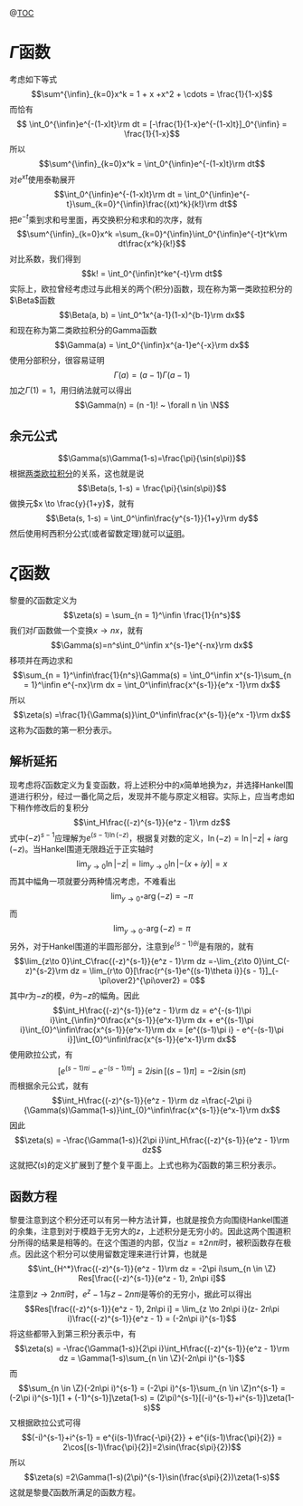 @[TOC](黎曼的zeta函数)
# $\Gamma$函数
考虑如下等式
$$\sum^{\infin}_{k=0}x^k = 1 + x +x^2 + \cdots = \frac{1}{1-x}$$
而恰有
$$ \int_0^{\infin}e^{-(1-x)t}\rm dt = [-\frac{1}{1-x}e^{-(1-x)t}]_0^{\infin} = \frac{1}{1-x}$$
所以
$$\sum^{\infin}_{k=0}x^k = \int_0^{\infin}e^{-(1-x)t}\rm dt$$
对$e^{xt}$使用泰勒展开
$$\int_0^{\infin}e^{-(1-x)t}\rm dt = \int_0^{\infin}e^{-t}\sum_{k=0}^{\infin}\frac{(xt)^k}{k!}\rm dt$$
把$e^{-t}$乘到求和号里面，再交换积分和求和的次序，就有
$$\sum^{\infin}_{k=0}x^k =\sum_{k=0}^{\infin}\int_0^{\infin}e^{-t}t^k\rm dt\frac{x^k}{k!}$$
对比系数，我们得到
$$k! = \int_0^{\infin}t^ke^{-t}\rm dt$$
实际上，欧拉曾经考虑过与此相关的两个(积分)函数，现在称为第一类欧拉积分的$\Beta$函数
$$\Beta(a, b) = \int_0^1x^{a-1}(1-x)^{b-1}\rm dx$$
和现在称为第二类欧拉积分的Gamma函数
$$\Gamma(a) = \int_0^{\infin}x^{a-1}e^{-x}\rm dx$$
使用分部积分，很容易证明
$$\Gamma(a) = (a-1)\Gamma(a-1)$$
加之$\Gamma(1) = 1$，用归纳法就可以得出
$$\Gamma(n) = (n -1)! ~ \forall n \in \N$$
## 余元公式
$$\Gamma(s)\Gamma(1-s)=\frac{\pi}{\sin(s\pi)}$$
根据[两类欧拉积分](https://zhuanlan.zhihu.com/p/63225812)的关系，这也就是说
$$\Beta(s, 1-s) = \frac{\pi}{\sin(s\pi)}$$
做换元$x \to \frac{y}{1+y}$，就有
$$\Beta(s, 1-s) = \int_0^\infin\frac{y^{s-1}}{1+y}\rm dy$$
然后使用柯西积分公式(或者留数定理)就可以[证明](https://zhuanlan.zhihu.com/p/40837866)。
# $\zeta$函数
黎曼的$\zeta$函数定义为
$$\zeta(s) = \sum_{n = 1}^\infin \frac{1}{n^s}$$
我们对$\Gamma$函数做一个变换$x \to nx$，就有
$$\Gamma(s)=n^s\int_0^\infin x^{s-1}e^{-nx}\rm dx$$
移项并在两边求和
$$\sum_{n = 1}^\infin\frac{1}{n^s}\Gamma(s) = \int_0^\infin x^{s-1}\sum_{n = 1}^\infin e^{-nx}\rm dx = \int_0^\infin\frac{x^{s-1}}{e^x -1}\rm dx$$
所以
$$\zeta(s) =\frac{1}{\Gamma(s)}\int_0^\infin\frac{x^{s-1}}{e^x -1}\rm dx$$
这称为$\zeta$函数的第一积分表示。
## 解析延拓
现考虑将$\zeta$函数定义为复变函数，将上述积分中的$x$简单地换为$z$，并选择Hankel围道进行积分，经过一番化简之后，发现并不能与原定义相容。实际上，应当考虑如下稍作修改后的复积分
$$\int_H\frac{(-z)^{s-1}}{e^z - 1}\rm dz$$
式中$(-z)^{s-1}$应理解为$e^{(s-1)\ln(-z)}$，根据复对数的定义，$\ln(-z) = \ln|-z| + i\arg(-z)$。当Hankel围道无限趋近于正实轴时
$$\lim_{y \to 0} \ln|-z| = \lim_{y \to 0} \ln|-(x + iy)| = x$$
而其中幅角一项就要分两种情况考虑，不难看出
$$\lim_{y \to 0^+} \arg(-z) = -\pi$$
而
$$\lim_{y \to 0^-} \arg(-z) = \pi$$
另外，对于Hankel围道的半圆形部分，注意到$e^{(s-1)\theta i}$是有限的，就有
$$\lim_{z\to 0}\int_C\frac{(-z)^{s-1}}{e^z - 1}\rm dz =-\lim_{z\to 0}\int_C(-z)^{s-2}\rm dz = \lim_{r\to 0}[\frac{r^{s-1}e^{(s-1)\theta i}}{s - 1}]_{-\pi\over2}^{\pi\over2} = 0$$
其中$r$为$-z$的模，$\theta$为$-z$的幅角。因此
$$\int_H\frac{(-z)^{s-1}}{e^z - 1}\rm dz = e^{-(s-1)\pi i}\int_{\infin}^0\frac{x^{s-1}}{e^x-1}\rm dx + e^{(s-1)\pi i}\int_{0}^\infin\frac{x^{s-1}}{e^x-1}\rm dx = [e^{(s-1)\pi i} - e^{-(s-1)\pi i}]\int_{0}^\infin\frac{x^{s-1}}{e^x-1}\rm dx$$
使用欧拉公式，有
$$[e^{(s-1)\pi i} - e^{-(s-1)\pi i}] = 2i\sin[(s-1)\pi] = -2i\sin(s\pi)$$
而根据余元公式，就有
$$\int_H\frac{(-z)^{s-1}}{e^z - 1}\rm dz =\frac{-2\pi i}{\Gamma(s)\Gamma(1-s)}\int_{0}^\infin\frac{x^{s-1}}{e^x-1}\rm dx$$
因此
$$\zeta(s) = -\frac{\Gamma(1-s)}{2\pi i}\int_H\frac{(-z)^{s-1}}{e^z - 1}\rm dz$$
这就把$\zeta(s)$的定义扩展到了整个复平面上。上式也称为$\zeta$函数的第三积分表示。
## 函数方程
黎曼注意到这个积分还可以有另一种方法计算，也就是按负方向围绕Hankel围道的余集，注意到对于模趋于无穷大的$z$，上述积分是无穷小的。因此这两个围道积分所得的结果是相等的。在这个围道的内部，仅当$z = \pm2n\pi i$时，被积函数存在极点。因此这个积分可以使用留数定理来进行计算，也就是
$$\int_{H^*}\frac{(-z)^{s-1}}{e^z - 1}\rm dz = -2\pi i\sum_{n \in \Z} Res[\frac{(-z)^{s-1}}{e^z - 1}, 2n\pi i]$$
注意到$z \to 2n\pi i$时，$e^z -1$与$z - 2n\pi i$是等价的无穷小，据此可以得出
$$Res[\frac{(-z)^{s-1}}{e^z - 1}, 2n\pi i] = \lim_{z \to 2n\pi i}(z- 2n\pi i)\frac{(-z)^{s-1}}{e^z - 1} = (-2n\pi i)^{s-1}$$
将这些都带入到第三积分表示中，有
$$\zeta(s) = -\frac{\Gamma(1-s)}{2\pi i}\int_H\frac{(-z)^{s-1}}{e^z - 1}\rm dz = \Gamma(1-s)\sum_{n \in \Z}(-2n\pi i)^{s-1}$$
而
$$\sum_{n \in \Z}(-2n\pi i)^{s-1} = (-2\pi i)^{s-1}\sum_{n \in \Z}n^{s-1} = (-2\pi i)^{s-1}[1 + (-1)^{s-1}]\zeta(1-s) = (2\pi)^{s-1}[(-i)^{s-1}+i^{s-1}]\zeta(1-s)$$
又根据欧拉公式可得
$$(-i)^{s-1}+i^{s-1} = e^{i(s-1)\frac{-\pi}{2}} + e^{i(s-1)\frac{\pi}{2}} = 2\cos[(s-1)\frac{\pi}{2}]=2\sin(\frac{s\pi}{2})$$
所以
$$\zeta(s) =2\Gamma(1-s)(2\pi)^{s-1}\sin(\frac{s\pi}{2})\zeta(1-s)$$
这就是黎曼$\zeta$函数所满足的函数方程。